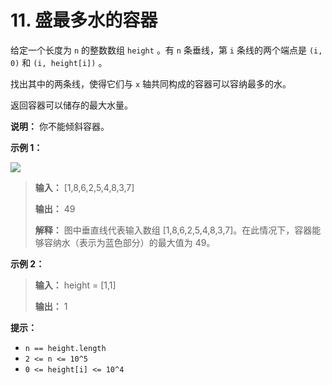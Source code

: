 # 11. 盛最多水的容器

给定一个长度为 `n` 的整数数组 `height` 。有 `n` 条垂线，第 `i` 条线的两个端点是 `(i, 0)` 和 `(i, height[i])` 。

找出其中的两条线，使得它们与 `x` 轴共同构成的容器可以容纳最多的水。

返回容器可以储存的最大水量。

**说明：** 你不能倾斜容器。

**示例 1：**

![](Z:\Public\images\question_11.jpg)

> **输入：** \[1,8,6,2,5,4,8,3,7]
> 
> **输出：** 49
> 
> **解释：** 图中垂直线代表输入数组 \[1,8,6,2,5,4,8,3,7]。在此情况下，容器能够容纳水（表示为蓝色部分）的最大值为 49。

**示例 2：**

> **输入：** height = \[1,1]
> 
> **输出：** 1

**提示：**

*   `n == height.length`
*   `2 <= n <= 10^5`
*   `0 <= height[i] <= 10^4`

